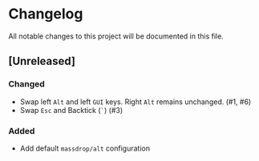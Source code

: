 # Changelog
All notable changes to this project will be documented in this file.

## [Unreleased]
### Changed
- Swap left `Alt` and left `GUI` keys. Right `Alt` remains unchanged. (#1, #6)
- Swap `Esc` and Backtick (`` ` ``) (#3)

### Added
- Add default `massdrop/alt` configuration
